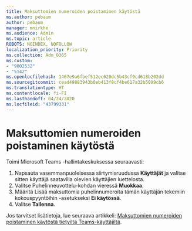 ```yaml
---
title: Maksuttomien numeroiden poistaminen käytöstä
ms.author: pebaum
author: pebaum
manager: mnirkhe
ms.audience: Admin
ms.topic: article
ROBOTS: NOINDEX, NOFOLLOW
localization_priority: Priority
ms.collection: Adm_O365
ms.custom:
- "9002532"
- "5142"
ms.openlocfilehash: 1467e9a6fbef512ec620dc5b43cf9cd618b202dd
ms.sourcegitcommit: cead49883943b0eb413f8cf4be617a32b5099cb6
ms.translationtype: HT
ms.contentlocale: fi-FI
ms.lasthandoff: 04/24/2020
ms.locfileid: "43799331"
---
```

# <a name="disabling-toll-free-numbers"></a>Maksuttomien numeroiden poistaminen käytöstä

Toimi Microsoft Teams -hallintakeskuksessa seuraavasti:

1. Napsauta vasemmanpuoleisessa siirtymisruudussa **Käyttäjät** ja valitse sitten käyttäjä saatavilla olevien käyttäjien luettelosta.
2. Valitse Puhelinneuvottelu-kohdan vieressä **Muokkaa**.
3. Määritä Lisää maksuttomia puhelinnumeroita tämän käyttäjän tekemiin kokouspyyntöihin -asetukseksi **Ei käytössä**.
4. Valitse **Tallenna**.

Jos tarvitset lisätietoja, lue seuraava artikkeli: [Maksuttomien numeroiden poistaminen käytöstä tietyiltä Teams-käyttäjiltä](https://docs.microsoft.com/microsoftteams/disabling-toll-free-numbers-for-specific-teams-users).
